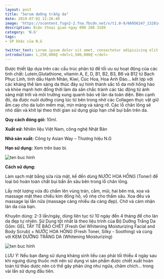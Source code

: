 ```yaml
---
layout: post
title: "Serum dưỡng trắng da"
date: 2019-07-02 12:26:40
image: 'https://scontent.fsgn2-2.fna.fbcdn.net/v/t1.0-9/66056247_1328143557339746_3335518507411439616_n.jpg?_nc_cat=100&_nc_oc=AQmsh8HRL-3QC5hUntwsRDtELfUcRWz0NUbV3sYgxZASxuZL4p2HpAcVIPWTGukYuOE&_nc_ht=scontent.fsgn2-2.fna&oh=b48a4b3626d37c40ae376fec8014adca&oe=5D7C42A0'
description: Điện thoại giao ngay 090 268 3189
category: 'N.G'
tags:
- SP khác của N.G

twitter_text: Lorem ipsum dolor sit amet, consectetur adipisicing elit.
introduction: 1,250,000₫ <del>1,500,000₫ </del>
---
```


Được thiết lập dựa trên các cấu trúc phân tử để tối ưu sự hoạt động của các tinh chất: Lutein,Glutathione, vitamin A, E, D, B1, B2, B3, B6 và B12 từ Bạch Phục Linh, tinh dầu Hạnh Nhân, Kiwi, Cúc Hoa, Hoa Anh Đào... kết lợp với các kháng thể làm sáng da thúc đảy sự hình thành sắc tố da mới hồng hào và khỏe mạnh hơn đồng thời làm da săn chắc tránh các tác động từ ánh sáng mặt trời và môi trường xung quanh bảo vệ làn da toàn diện. Bên cạnh đó, da được nuôi dưỡng cùng lúc từ bên trong nhờ các Collagen thực vật giữ ẩm cao cho da luôn mềm mại, mịn màng và sáng rỡ. Các lỗ chân lông sẽ nhỏ dần và khít lại theo thời gian sử dụng giúp hạn chế bụi bẩn trên da.

**Quy cách đóng gói:** 10ml.

**Xuất xứ:** Nhiên liệu Việt Nam, công nghệ Nhật Bản

**Nhà sản xuất:** Công ty Asian Way – Thương hiệu N.G 

**Hạn sử dụng:** Xem trên bao bì.

![ten buc hinh](https://scontent.fsgn2-1.fna.fbcdn.net/v/t1.0-9/66376216_1332885726865529_668518905232228352_n.jpg?_nc_cat=107&_nc_oc=AQlic8a_37YxxVxjBJdX1lbNrih0wwagu72KBXPSpJCKkt0fnw-RHFPyRXVJMblleqB4pY44uWCGx2HYB6VyYxa7&_nc_ht=scontent.fsgn2-1.fna&oh=8968c0bbd84ebd27d23394fe0c9ace3f&oe=5DC0DE4F "ten buc hinh")

**Cách sử dụng:**

Làm sạch mặt bằng sữa rửa mặt, kế đến dùng NƯỚC HOA HỒNG (Toner) để loại bỏ hoàn toàn chất bụi bẩn ẩn sâu bên trong lỗ chân lông.

Lấy một lượng vừa đủ chấm lên vùng trán, cằm, mũi, hai bên má, xoa và massage mặt theo chiều kim đồng hồ, vỗ nhẹ cho thấm sâu. Xoa đều và massage lại lần nữa (massage càng nhiều da càng đẹp). Chờ và cảm nhận làn da của bạn.

Khuyên dùng: 2-3 lần/ngày, dùng liên tục từ 10 ngày đến 4 tháng để cho làn da đẹp tự nhiên. Sử Dụng tốt nhất là theo liệu trình của Bộ Dưỡng Trắng Da Gồm: GEL TẨY TẾ BÀO CHẾT (Fresh Gel Whitening Moisturizing Facial and Body Scrub) + NƯỚC HOA HỒNG (Fresh Toner, Silky - Soothing) và cùng với KEM DƯỠNG TRẮNG DA (Whitening Moisturizing) 

![ten buc hinh](https://scontent.fsgn2-2.fna.fbcdn.net/v/t1.0-9/66299599_1332885713532197_8610778978820554752_n.jpg?_nc_cat=102&_nc_oc=AQkLONwmBUI1ruS9c3nXGcF6VFjTdPENaTLrjtc4OuiaQPFD6OXF3cZtnzRnTPjbrV75kghDGukM4ueSYCEf4A-l&_nc_ht=scontent.fsgn2-2.fna&oh=d2fc0a4f02e08aa191ebf1347ef7adbd&oe=5DC220FC "ten buc hinh")


*LƯU Ý:* Nếu bạn đang sử dụng kháng sinh liều cao phải tối thiểu 4 ngày sau khi ngưng dùng thuốc mới nên sử dụng vì sản phẩm được chiết xuất hoàn toàn từ thảo dược nên có thể gây phản ứng như ngứa, châm chích... trong vài lần sử dụng đầu tiên.